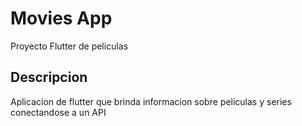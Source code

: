# Movies App

Proyecto Flutter de peliculas

## Descripcion

Aplicacion de flutter que brinda informacion sobre peliculas y series conectandose a un API